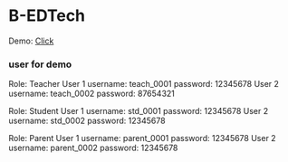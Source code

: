 # B-EDTech



Demo: [Click](https://b-edtech.herokuapp.com/)

### user for demo
Role: Teacher
User 1
username: teach_0001
password: 12345678
User 2
username: teach_0002
password: 87654321

Role: Student
User 1
username: std_0001
password: 12345678
User 2
username: std_0002
password: 12345678

Role: Parent
User 1
username: parent_0001
password: 12345678
User 2
username: parent_0002
password: 12345678

